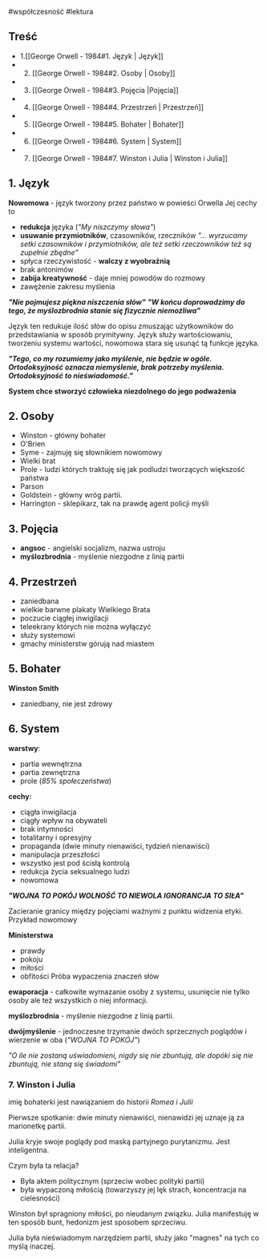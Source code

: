 #współczesność #lektura 
## Treść
- 1.[[George Orwell - 1984#1. Język | Język]]
- 2. [[George Orwell - 1984#2. Osoby | Osoby]]
- 3. [[George Orwell - 1984#3. Pojęcia |Pojęcia]]
- 4. [[George Orwell - 1984#4. Przestrzeń | Przestrzeń]]
- 5. [[George Orwell - 1984#5. Bohater | Bohater]]
- 6. [[George Orwell - 1984#6. System | System]]
- 7. [[George Orwell - 1984#7. Winston i Julia | Winston i Julia]]
## 1. Język

**Nowomowa** - język tworzony przez państwo w powieści Orwella Jej cechy to
- **redukcja** języka (*"My niszczymy słowa"*)
- **usuwanie przymiotników**, czasowników, rzeczników *"... wyrzucamy setki czasowników i przymiotników, ale też setki rzeczowników też są zupełnie zbędne"*
- spłyca rzeczywistość - **walczy z wyobraźnią**
- brak antonimów
- **zabija kreatywność** - daje mniej powodów do rozmowy
- zawężenie zakresu myślenia

***"Nie pojmujesz piękna niszczenia słów"***
***"W końcu doprowadzimy do tego, że myślozbrodnia stanie się fizycznie niemożliwa"***

Język ten redukuje ilość słów do opisu zmuszając użytkowników do przedstawiania w sposób prymitywny. Język służy wartościowaniu, tworzeniu systemu wartości, nowomowa stara się usunąć tą funkcje języka.

***"Tego, co my rozumiemy jako myślenie, nie będzie w ogóle. Ortodoksyjność oznacza niemyślenie, brak potrzeby myślenia. Ortodoksyjność to nieświadomość."***

**System chce stworzyć człowieka niezdolnego do jego podważenia**
## 2. Osoby

 - Winston - główny bohater
 - O'Brien
 - Syme - zajmuję się słownikiem nowomowy
- Wielki brat
- Prole - ludzi których traktuję się jak podludzi tworzących większość państwa
- Parson
- Goldstein - główny wróg partii.
- Harrington - sklepikarz, tak na prawdę agent policji myśli
## 3. Pojęcia

- **angsoc** - angielski socjalizm, nazwa ustroju
- **myślozbrodnia** - myślenie niezgodne z linią partii

## 4. Przestrzeń

- zaniedbana
- wielkie barwne plakaty Wielkiego Brata
- poczucie ciągłej inwigilacji
- teleekrany których nie można wyłączyć
- służy systemowi 
- gmachy ministerstw górują nad miastem
## 5. Bohater

**Winston Smith**
- zaniedbany, nie jest zdrowy 
## 6. System

**warstwy**:
- partia wewnętrzna
- partia zewnętrzna
- prole (*85% społeczeństwa*)

**cechy:**
- ciągła inwigilacja
- ciągły wpływ na obywateli
- brak intymności
- totalitarny i opresyjny
- propaganda (dwie minuty nienawiści, tydzień nienawiści)
- manipulacja przeszłości 
- wszystko jest pod ścisłą kontrolą
- redukcja życia seksualnego ludzi
- nowomowa 

***"WOJNA TO POKÓJ
WOLNOŚĆ TO NIEWOLA
IGNORANCJA TO SIŁA"***

Zacieranie granicy między pojęciami ważnymi z punktu widzenia etyki. Przykład nowomowy

**Ministerstwa**
- prawdy
- pokoju
- miłości
- obfitości
Próba wypaczenia znaczeń słów

**ewaporacja** - całkowite wymazanie osoby z systemu, usunięcie nie tylko osoby ale też wszystkich o niej informacji.

**myślozbrodnia** - myślenie niezgodne z linią partii. 

**dwójmyślenie** - jednoczesne trzymanie dwóch sprzecznych poglądów i wierzenie w oba (*"WOJNA TO POKÓJ"*)

*"O ile nie zostaną uświadomieni, nigdy się nie zbuntują, ale dopóki się nie zbuntują, nie staną się świadomi"*

### 7. Winston i Julia

imię bohaterki jest nawiązaniem do historii *Romea i Julii*

Pierwsze spotkanie: dwie minuty nienawiści, nienawidzi jej uznaje ją za marionetkę partii.

Julia kryje swoje poglądy pod maską partyjnego purytanizmu. Jest inteligentna. 

Czym była ta relacja?
- Była aktem politycznym (sprzeciw wobec polityki partii)
- była wypaczoną miłością (towarzyszy jej lęk strach, koncentracja na cielesności)

Winston był spragniony miłości, po nieudanym związku.
Julia manifestuję w ten sposób bunt, hedonizm jest sposobem sprzeciwu. 

Julia była nieświadomym narzędziem partii, służy jako "magnes" na tych co myślą inaczej.

